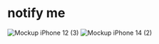 # notify me
![Mockup  iPhone 12 (3)](https://user-images.githubusercontent.com/63042788/142749139-b71ceb17-e26d-4bc1-827d-466cb8ae7a7f.png)
![Mockup  iPhone 14 (2)](https://user-images.githubusercontent.com/63042788/142749144-4144e13b-1ee3-495e-a4ba-80b53c7c0677.png)
